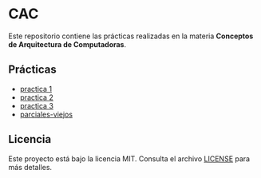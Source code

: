# CAC

Este repositorio contiene las prácticas realizadas en la materia **Conceptos de Arquitectura de Computadoras**.

## Prácticas

- [practica 1](practica1/)
- [practica 2](practica2/)
- [practica 3](practica3/)
- [parciales-viejos](parcial_practica_mod1/)


## Licencia

Este proyecto está bajo la licencia MIT. Consulta el archivo [LICENSE](LICENSE) para más detalles.